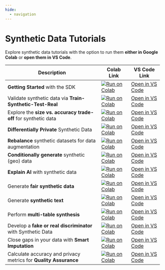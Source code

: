 ```yaml
---
hide:
  - navigation
---
```


# Synthetic Data Tutorials

Explore synthetic data tutorials with the option to run them **either in Google Colab** or **open them in VS Code**.

| Description                                                      | Colab Link                                                                                                                                                                                                                       | VS Code Link                                                                                                            |
| ---------------------------------------------------------------- | -------------------------------------------------------------------------------------------------------------------------------------------------------------------------------------------------------------------------------- | ----------------------------------------------------------------------------------------------------------------------- |
| **Getting Started** with the SDK                                 | [![Run on Colab](https://img.shields.io/badge/Open%20in-Colab-blue?logo=google-colab)](https://colab.research.google.com/github/mostly-ai/mostlyai/blob/main/docs/tutorials/getting-started/getting-started.ipynb)               | [Open in VS Code](vscode://file/workspaces/mostlyai/docs/tutorials/getting-started/getting-started.ipynb)               |
| Validate synthetic data via **Train-Synthetic-Test-Real**        | [![Run on Colab](https://img.shields.io/badge/Open%20in-Colab-blue?logo=google-colab)](https://colab.research.google.com/github/mostly-ai/mostlyai/blob/main/docs/tutorials/train-synthetic-test-real/TSTR.ipynb)                | [Open in VS Code](vscode://file/workspaces/mostlyai/docs/tutorials/train-synthetic-test-real/TSTR.ipynb)                |
| Explore the **size vs. accuracy trade-off** for synthetic data   | [![Run on Colab](https://img.shields.io/badge/Open%20in-Colab-blue?logo=google-colab)](https://colab.research.google.com/github/mostly-ai/mostlyai/blob/main/docs/tutorials/size-vs-accuracy/size-vs-accuracy.ipynb)             | [Open in VS Code](vscode://file/workspaces/mostlyai/docs/tutorials/size-vs-accuracy/size-vs-accuracy.ipynb)             |
| **Differentially Private** Synthetic Data                        | [![Run on Colab](https://img.shields.io/badge/Open%20in-Colab-blue?logo=google-colab)](https://colab.research.google.com/github/mostly-ai/mostlyai/blob/main/docs/tutorials/differential-privacy/differential-privacy.ipynb)     | [Open in VS Code](vscode://file/workspaces/mostlyai/docs/tutorials/differential-privacy/differential-privacy.ipynb)     |
| **Rebalance** synthetic datasets for data augmentation           | [![Run on Colab](https://img.shields.io/badge/Open%20in-Colab-blue?logo=google-colab)](https://colab.research.google.com/github/mostly-ai/mostlyai/blob/main/docs/tutorials/rebalancing/rebalancing.ipynb)                       | [Open in VS Code](vscode://file/workspaces/mostlyai/docs/tutorials/rebalancing/rebalancing.ipynb)                       |
| **Conditionally generate** synthetic (geo) data                  | [![Run on Colab](https://img.shields.io/badge/Open%20in-Colab-blue?logo=google-colab)](https://colab.research.google.com/github/mostly-ai/mostlyai/blob/main/docs/tutorials/conditional-generation/conditional-generation.ipynb) | [Open in VS Code](vscode://file/workspaces/mostlyai/docs/tutorials/conditional-generation/conditional-generation.ipynb) |
| **Explain AI** with synthetic data                               | [![Run on Colab](https://img.shields.io/badge/Open%20in-Colab-blue?logo=google-colab)](https://colab.research.google.com/github/mostly-ai/mostlyai/blob/main/docs/tutorials/explainable-ai/explainable-ai.ipynb)                 | [Open in VS Code](vscode://file/workspaces/mostlyai/docs/tutorials/explainable-ai/explainable-ai.ipynb)                 |
| Generate **fair synthetic data**                                 | [![Run on Colab](https://img.shields.io/badge/Open%20in-Colab-blue?logo=google-colab)](https://colab.research.google.com/github/mostly-ai/mostlyai/blob/main/docs/tutorials/fairness/fairness.ipynb)                             | [Open in VS Code](vscode://file/workspaces/mostlyai/docs/tutorials/fairness/fairness.ipynb)                             |
| Generate **synthetic text**                                      | [![Run on Colab](https://img.shields.io/badge/Open%20in-Colab-blue?logo=google-colab)](https://colab.research.google.com/github/mostly-ai/mostlyai/blob/main/docs/tutorials/synthetic-text/synthetic-text.ipynb)                 | [Open in VS Code](vscode://file/workspaces/mostlyai/docs/tutorials/synthetic-text/synthetic-text.ipynb)                 |
| Perform **multi-table synthesis**                                | [![Run on Colab](https://img.shields.io/badge/Open%20in-Colab-blue?logo=google-colab)](https://colab.research.google.com/github/mostly-ai/mostlyai/blob/main/docs/tutorials/multi-table/multi-table.ipynb)                       | [Open in VS Code](vscode://file/workspaces/mostlyai/docs/tutorials/multi-table/multi-table.ipynb)                       |
| Develop a **fake or real discriminator** with Synthetic Data     | [![Run on Colab](https://img.shields.io/badge/Open%20in-Colab-blue?logo=google-colab)](https://colab.research.google.com/github/mostly-ai/mostlyai/blob/main/docs/tutorials/fake-or-real/fake-or-real.ipynb)                     | [Open in VS Code](vscode://file/workspaces/mostlyai/docs/tutorials/fake-or-real/fake-or-real.ipynb)                     |
| Close gaps in your data with **Smart Imputation**                | [![Run on Colab](https://img.shields.io/badge/Open%20in-Colab-blue?logo=google-colab)](https://colab.research.google.com/github/mostly-ai/mostlyai/blob/main/docs/tutorials/smart-imputation/smart-imputation.ipynb)             | [Open in VS Code](vscode://file/workspaces/mostlyai/docs/tutorials/smart-imputation/smart-imputation.ipynb)             |
| Calculate accuracy and privacy metrics for **Quality Assurance** | [![Run on Colab](https://img.shields.io/badge/Open%20in-Colab-blue?logo=google-colab)](https://colab.research.google.com/github/mostly-ai/mostlyai/blob/main/docs/tutorials/quality-assurance/quality-assurance.ipynb)           | [Open in VS Code](vscode://file/workspaces/mostlyai/docs/tutorials/quality-assurance/quality-assurance.ipynb)           |
